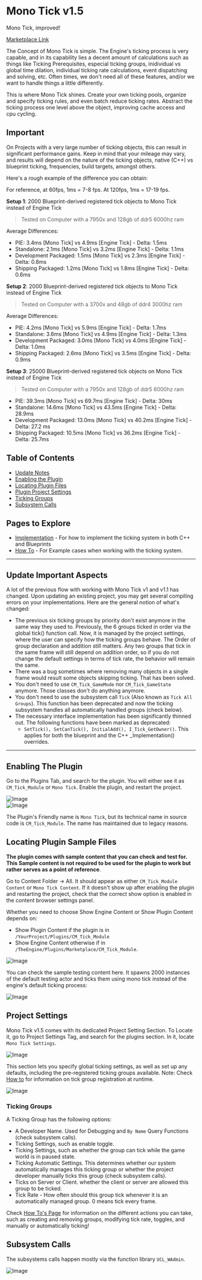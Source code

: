 # Mono Tick v1.5  

Mono Tick, improved!  

[Marketplace Link](https://www.unrealengine.com/marketplace/en-US/product/mono-ticking-plugin)  

The Concept of Mono Tick is simple. The Engine's ticking process is very capable, and in its capability lies a decent amount of calculations such as things like Ticking Prerequisites, especial ticking groups, inidividual vs global time dilation, individual ticking rate calculations, event dispatching and solving, etc. Often times, we don't need all of these features, and/or we want to handle things a little differently.  

This is where Mono Tick shines. Create your own ticking pools, organize and specify ticking rules, and even batch reduce ticking rates. Abstract the ticking process one level above the object, improving cache access and cpu cycling.    

## Important 

On Projects with a very large number of ticking objects, this can result in significant performance gains. Keep in mind that your mileage may vary, and results will depend on the nature of the ticking objects, native (C++) vs blueprint ticking, frequencies, build targets, amongst others.  

Here's a rough example of the difference you can obtain:  

For reference, at 60fps, 1ms = 7-8 fps. At 120fps, 1ms = 17-19 fps. 

  
**Setup 1**: 2000 Blueprint-derived registered tick objects to Mono Tick instead of Engine Tick  

> Tested on Computer with a 7950x and 128gb of ddr5 6000hz ram  

Average Differences:  

* PIE: 3.4ms [Mono Tick] vs 4.9ms [Engine Tick] - Delta: 1.5ms  
* Standalone: 2.1ms [Mono Tick] vs 3.2ms [Engine Tick] - Delta: 1.1ms  
* Development Packaged: 1.5ms [Mono Tick] vs 2.3ms [Engine Tick] - Delta: 0.8ms  
* Shipping Packaged: 1.2ms [Mono Tick] vs 1.8ms [Engine Tick] - Delta: 0.6ms  

**Setup 2**: 2000 Blueprint-derived registered tick objects to Mono Tick instead of Engine Tick  

> Tested on Computer with a 3700x and 48gb of ddr4 3000hz ram  

Average Differences:  

* PIE: 4.2ms [Mono Tick] vs 5.9ms [Engine Tick] - Delta: 1.7ms  
* Standalone: 3.6ms [Mono Tick] vs 4.9ms [Engine Tick] - Delta: 1.3ms  
* Development Packaged: 3.0ms [Mono Tick] vs 4.0ms [Engine Tick] - Delta: 1.0ms  
* Shipping Packaged: 2.6ms [Mono Tick] vs 3.5ms [Engine Tick] - Delta: 0.9ms  

**Setup 3**: 25000 Blueprint-derived registered tick objects on Mono Tick instead of Engine Tick  
> Tested on Computer with a 7950x and 128gb of ddr5 6000hz ram  

* PIE: 39.3ms [Mono Tick] vs 69.7ms [Engine Tick] - Delta: 30ms  
* Standalone: 14.6ms [Mono Tick] vs 43.5ms [Engine Tick] - Delta: 28.9ms  
* Development Packaged: 13.0ms [Mono Tick] vs 40.2ms [Engine Tick] - Delta: 27.2 ms  
* Shipping Packaged: 10.5ms [Mono Tick] vs 36.2ms [Engine Tick] - Delta: 25.7ms  




## Table of Contents

- [Update Notes](#update-important-aspects)  
- [Enabling the Plugin](#enabling-the-plugin)  
- [Locating Plugin Files](#locating-plugin-sample-files)  
- [Plugin Project Settings](#project-settings)  
- [Ticking Groups](#ticking-groups)  
- [Subsystem Calls](#subsystem-calls)   

## Pages to Explore 

- [Implementation](/Implementation.md) - For how to implement the ticking system in both C++ and Blueprints  
- [How To](/HowTo.md) - For Example cases when working with the ticking system.  


----

## Update Important Aspects

A lot of the previous flow with working with Mono Tick v1 and v1.1 has changed. Upon updating an existing project, you may get several compiling errors on your implementations. Here are the general notion of what's changed:  

* The previous six ticking groups by priority don't exist anymore in the same way they used to. Previously, the 6 groups ticked in order via the global tick() function call. Now, it is managed by the project settings, where the user can specify how the ticking groups behave. The Order of group declaration and addition still matters. Any two groups that tick in the same frame will still depend on addition order, so if you do not change the default settings in terms of tick rate, the behavior will remain the same.
* There was a bug sometimes where removing many objects in a single frame would result some objects skipping ticking. That has been solved. 
* You don't need to use `CM_Tick_GameMode` nor `CM_Tick_GameState` anymore. Those classes don't do anything anymore.
* You don't need to use the subsystem call `Tick` (Also known as `Tick All Groups`). This function has been deprecated and now the ticking subsystem handles all automatically handled groups (check below).
* The necessary interface implementation has been significantly thinned out. The following functions have been marked as deprecated:
	* `SetTick(), SetCanTick(), InitialAdd(), I_Tick_GetOwner()`. This applies for both the blueprint and the C++ _Implementation() overrides.

----

## Enabling The Plugin

Go to the Plugins Tab, and search for the plugin. You will either see it as `CM_Tick_Module` or `Mono Tick`. Enable the plugin, and restart the project.  

![Image](/Resources/Plugins_Enable_CM.png)  
![Image](/Resources/Plugins_Enable_MT.png)  

The Plugin's Friendly name is `Mono Tick`, but its technical name in source code is `CM_Tick_Module`. The name has maintained due to legacy reasons.  

## Locating Plugin Sample Files  

**The plugin comes with sample content that you can check and test for. This Sample content is not required to be used for the plugin to work but rather serves as a point of reference**.  

Go to Content Folder -> All. It should appear as either `CM_Tick_Module Content` or `Mono Tick Content`. If it doesn't show up after enabling the plugin and restarting the project, check that the correct show option is enabled in the content browser settings panel.  

Whether you need to choose Show Engine Content or Show Plugin Content depends on:  

* Show Plugin Content if the plugin is in `/YourProject/Plugins/CM_Tick_Module`  
* Show Engine Content otherwise if in `/TheEngine/Plugins/Marketplace/CM_Tick_Module`.  


![Image](/Resources/MT_ContentBrowser.png)  

You can check the sample testing content here. It spawns 2000 instances of the default testing actor and ticks them using mono tick instead of the engine's default ticking process:  

![Image](/Resources/MT_Sample_SpawnerSettings.png)  

## Project Settings

Mono Tick v1.5 comes with its dedicated Project Setting Section. To Locate it, go to Project Settings Tag, and search for the plugins section. In it, locate `Mono Tick Settings`.  

![Image](/Resources/MT_ProjectSettings.png)  

This section lets you specify global ticking settings, as well as set up any defaults, including the pre-registered ticking groups available. Note: Check [How to](/HowTo.md) for information on tick group registration at runtime.  

![Image](/Resources/MT_ProjectSettings_2.png)  


### Ticking Groups

A Ticking Group has the following options:  

- A Developer Name. Used for Debugging and `By Name` Query Functions (check subsystem calls).  
- Ticking Settings, such as enable toggle.  
- Ticking Settings, such as whether the group can tick while the game world is in paused state.  
- Ticking Automatic Settings. This determines whether our system automatically manages this ticking group or whether the project developer manually ticks this group (check subsystem calls).  
- Ticks on Server or Client. whether the client or server are allowed this group to be ticked.  
- Tick Rate - How often should this group tick whenever it is an automatically managed group. 0 means tick every frame.  

Check [How To's Page](/Implementation.md) for information on the different actions you can take, such as creating and removing groups, modifying tick rate, toggles, and manually or automatically ticking! 

## Subsystem Calls

The subsystems calls happen mostly via the function library `UCL_WAdmin`.  

![Image](/Resources/MT_SubsystemCalls.png)  